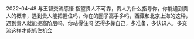 
2022-04-48  与王智交流感悟
指望贵人不可靠，贵人为什么指导你，你能遇到贵人的概率，遇到贵人能把握住吗，你在的圈子高手多吗，西藏和北京上海的这种，
遇到贵人就能提高阶层吗，你站得住吗
还得多靠自己，多准备，多认识人，多交流这样才能抓住机会